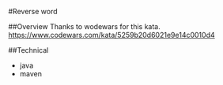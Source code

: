 #Reverse word

##Overview
Thanks to wodewars for this kata.
https://www.codewars.com/kata/5259b20d6021e9e14c0010d4


##Technical
* java
* maven